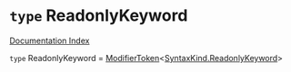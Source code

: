# `type` ReadonlyKeyword

[Documentation Index](../README.md)

`type` ReadonlyKeyword = [ModifierToken](../interface.ModifierToken/README.md)\<[SyntaxKind.ReadonlyKeyword](../enum.SyntaxKind/README.md#readonlykeyword--148)>